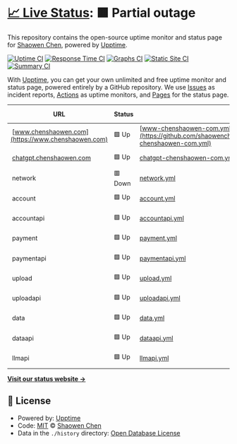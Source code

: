 # [📈 Live Status](https://shaowenchen.github.io/upptime): <!--live status--> **🟧 Partial outage**

This repository contains the open-source uptime monitor and status page for [Shaowen Chen](https://www.chenshaowen.com/), powered by [Upptime](https://github.com/upptime/upptime).

[![Uptime CI](https://github.com/shaowenchen/upptime/workflows/Uptime%20CI/badge.svg)](https://github.com/shaowenchen/upptime/actions?query=workflow%3A%22Uptime+CI%22)
[![Response Time CI](https://github.com/shaowenchen/upptime/workflows/Response%20Time%20CI/badge.svg)](https://github.com/shaowenchen/upptime/actions?query=workflow%3A%22Response+Time+CI%22)
[![Graphs CI](https://github.com/shaowenchen/upptime/workflows/Graphs%20CI/badge.svg)](https://github.com/shaowenchen/upptime/actions?query=workflow%3A%22Graphs+CI%22)
[![Static Site CI](https://github.com/shaowenchen/upptime/workflows/Static%20Site%20CI/badge.svg)](https://github.com/shaowenchen/upptime/actions?query=workflow%3A%22Static+Site+CI%22)
[![Summary CI](https://github.com/shaowenchen/upptime/workflows/Summary%20CI/badge.svg)](https://github.com/shaowenchen/upptime/actions?query=workflow%3A%22Summary+CI%22)

With [Upptime](https://upptime.js.org), you can get your own unlimited and free uptime monitor and status page, powered entirely by a GitHub repository. We use [Issues](https://github.com/shaowenchen/upptime/issues) as incident reports, [Actions](https://github.com/shaowenchen/upptime/actions) as uptime monitors, and [Pages](https://shaowenchen.github.io/upptime) for the status page.

<!--start: status pages-->
<!-- This summary is generated by Upptime (https://github.com/upptime/upptime) -->
<!-- Do not edit this manually, your changes will be overwritten -->
<!-- prettier-ignore -->
| URL | Status | History | Response Time | Uptime |
| --- | ------ | ------- | ------------- | ------ |
| <img alt="" src="https://icons.duckduckgo.com/ip3/www.chenshaowen.com.ico" height="13"> [www.chenshaowen.com](https://www.chenshaowen.com) | 🟩 Up | [www-chenshaowen-com.yml](https://github.com/shaowenchen/upptime/commits/HEAD/history/www-chenshaowen-com.yml) | <details><summary><img alt="Response time graph" src="./graphs/www-chenshaowen-com/response-time-week.png" height="20"> 134ms</summary><br><a href="https://upptime.chenshaowen.com/history/www-chenshaowen-com"><img alt="Response time 150" src="https://img.shields.io/endpoint?url=https%3A%2F%2Fraw.githubusercontent.com%2Fshaowenchen%2Fupptime%2FHEAD%2Fapi%2Fwww-chenshaowen-com%2Fresponse-time.json"></a><br><a href="https://upptime.chenshaowen.com/history/www-chenshaowen-com"><img alt="24-hour response time 245" src="https://img.shields.io/endpoint?url=https%3A%2F%2Fraw.githubusercontent.com%2Fshaowenchen%2Fupptime%2FHEAD%2Fapi%2Fwww-chenshaowen-com%2Fresponse-time-day.json"></a><br><a href="https://upptime.chenshaowen.com/history/www-chenshaowen-com"><img alt="7-day response time 134" src="https://img.shields.io/endpoint?url=https%3A%2F%2Fraw.githubusercontent.com%2Fshaowenchen%2Fupptime%2FHEAD%2Fapi%2Fwww-chenshaowen-com%2Fresponse-time-week.json"></a><br><a href="https://upptime.chenshaowen.com/history/www-chenshaowen-com"><img alt="30-day response time 153" src="https://img.shields.io/endpoint?url=https%3A%2F%2Fraw.githubusercontent.com%2Fshaowenchen%2Fupptime%2FHEAD%2Fapi%2Fwww-chenshaowen-com%2Fresponse-time-month.json"></a><br><a href="https://upptime.chenshaowen.com/history/www-chenshaowen-com"><img alt="1-year response time 150" src="https://img.shields.io/endpoint?url=https%3A%2F%2Fraw.githubusercontent.com%2Fshaowenchen%2Fupptime%2FHEAD%2Fapi%2Fwww-chenshaowen-com%2Fresponse-time-year.json"></a></details> | <details><summary><a href="https://upptime.chenshaowen.com/history/www-chenshaowen-com">100.00%</a></summary><a href="https://upptime.chenshaowen.com/history/www-chenshaowen-com"><img alt="All-time uptime 99.99%" src="https://img.shields.io/endpoint?url=https%3A%2F%2Fraw.githubusercontent.com%2Fshaowenchen%2Fupptime%2FHEAD%2Fapi%2Fwww-chenshaowen-com%2Fuptime.json"></a><br><a href="https://upptime.chenshaowen.com/history/www-chenshaowen-com"><img alt="24-hour uptime 100.00%" src="https://img.shields.io/endpoint?url=https%3A%2F%2Fraw.githubusercontent.com%2Fshaowenchen%2Fupptime%2FHEAD%2Fapi%2Fwww-chenshaowen-com%2Fuptime-day.json"></a><br><a href="https://upptime.chenshaowen.com/history/www-chenshaowen-com"><img alt="7-day uptime 100.00%" src="https://img.shields.io/endpoint?url=https%3A%2F%2Fraw.githubusercontent.com%2Fshaowenchen%2Fupptime%2FHEAD%2Fapi%2Fwww-chenshaowen-com%2Fuptime-week.json"></a><br><a href="https://upptime.chenshaowen.com/history/www-chenshaowen-com"><img alt="30-day uptime 100.00%" src="https://img.shields.io/endpoint?url=https%3A%2F%2Fraw.githubusercontent.com%2Fshaowenchen%2Fupptime%2FHEAD%2Fapi%2Fwww-chenshaowen-com%2Fuptime-month.json"></a><br><a href="https://upptime.chenshaowen.com/history/www-chenshaowen-com"><img alt="1-year uptime 99.99%" src="https://img.shields.io/endpoint?url=https%3A%2F%2Fraw.githubusercontent.com%2Fshaowenchen%2Fupptime%2FHEAD%2Fapi%2Fwww-chenshaowen-com%2Fuptime-year.json"></a></details>
| <img alt="" src="https://icons.duckduckgo.com/ip3/chatgpt.chenshaowen.com.ico" height="13"> [chatgpt.chenshaowen.com](https://chatgpt.chenshaowen.com) | 🟩 Up | [chatgpt-chenshaowen-com.yml](https://github.com/shaowenchen/upptime/commits/HEAD/history/chatgpt-chenshaowen-com.yml) | <details><summary><img alt="Response time graph" src="./graphs/chatgpt-chenshaowen-com/response-time-week.png" height="20"> 130ms</summary><br><a href="https://upptime.chenshaowen.com/history/chatgpt-chenshaowen-com"><img alt="Response time 379" src="https://img.shields.io/endpoint?url=https%3A%2F%2Fraw.githubusercontent.com%2Fshaowenchen%2Fupptime%2FHEAD%2Fapi%2Fchatgpt-chenshaowen-com%2Fresponse-time.json"></a><br><a href="https://upptime.chenshaowen.com/history/chatgpt-chenshaowen-com"><img alt="24-hour response time 83" src="https://img.shields.io/endpoint?url=https%3A%2F%2Fraw.githubusercontent.com%2Fshaowenchen%2Fupptime%2FHEAD%2Fapi%2Fchatgpt-chenshaowen-com%2Fresponse-time-day.json"></a><br><a href="https://upptime.chenshaowen.com/history/chatgpt-chenshaowen-com"><img alt="7-day response time 130" src="https://img.shields.io/endpoint?url=https%3A%2F%2Fraw.githubusercontent.com%2Fshaowenchen%2Fupptime%2FHEAD%2Fapi%2Fchatgpt-chenshaowen-com%2Fresponse-time-week.json"></a><br><a href="https://upptime.chenshaowen.com/history/chatgpt-chenshaowen-com"><img alt="30-day response time 148" src="https://img.shields.io/endpoint?url=https%3A%2F%2Fraw.githubusercontent.com%2Fshaowenchen%2Fupptime%2FHEAD%2Fapi%2Fchatgpt-chenshaowen-com%2Fresponse-time-month.json"></a><br><a href="https://upptime.chenshaowen.com/history/chatgpt-chenshaowen-com"><img alt="1-year response time 379" src="https://img.shields.io/endpoint?url=https%3A%2F%2Fraw.githubusercontent.com%2Fshaowenchen%2Fupptime%2FHEAD%2Fapi%2Fchatgpt-chenshaowen-com%2Fresponse-time-year.json"></a></details> | <details><summary><a href="https://upptime.chenshaowen.com/history/chatgpt-chenshaowen-com">100.00%</a></summary><a href="https://upptime.chenshaowen.com/history/chatgpt-chenshaowen-com"><img alt="All-time uptime 99.99%" src="https://img.shields.io/endpoint?url=https%3A%2F%2Fraw.githubusercontent.com%2Fshaowenchen%2Fupptime%2FHEAD%2Fapi%2Fchatgpt-chenshaowen-com%2Fuptime.json"></a><br><a href="https://upptime.chenshaowen.com/history/chatgpt-chenshaowen-com"><img alt="24-hour uptime 100.00%" src="https://img.shields.io/endpoint?url=https%3A%2F%2Fraw.githubusercontent.com%2Fshaowenchen%2Fupptime%2FHEAD%2Fapi%2Fchatgpt-chenshaowen-com%2Fuptime-day.json"></a><br><a href="https://upptime.chenshaowen.com/history/chatgpt-chenshaowen-com"><img alt="7-day uptime 100.00%" src="https://img.shields.io/endpoint?url=https%3A%2F%2Fraw.githubusercontent.com%2Fshaowenchen%2Fupptime%2FHEAD%2Fapi%2Fchatgpt-chenshaowen-com%2Fuptime-week.json"></a><br><a href="https://upptime.chenshaowen.com/history/chatgpt-chenshaowen-com"><img alt="30-day uptime 100.00%" src="https://img.shields.io/endpoint?url=https%3A%2F%2Fraw.githubusercontent.com%2Fshaowenchen%2Fupptime%2FHEAD%2Fapi%2Fchatgpt-chenshaowen-com%2Fuptime-month.json"></a><br><a href="https://upptime.chenshaowen.com/history/chatgpt-chenshaowen-com"><img alt="1-year uptime 99.99%" src="https://img.shields.io/endpoint?url=https%3A%2F%2Fraw.githubusercontent.com%2Fshaowenchen%2Fupptime%2FHEAD%2Fapi%2Fchatgpt-chenshaowen-com%2Fuptime-year.json"></a></details>
| <img alt="" src="https://icons.duckduckgo.com/ip3/null.ico" height="13"> network | 🟥 Down | [network.yml](https://github.com/shaowenchen/upptime/commits/HEAD/history/network.yml) | <details><summary><img alt="Response time graph" src="./graphs/network/response-time-week.png" height="20"> 174ms</summary><br><a href="https://upptime.chenshaowen.com/history/network"><img alt="Response time 378" src="https://img.shields.io/endpoint?url=https%3A%2F%2Fraw.githubusercontent.com%2Fshaowenchen%2Fupptime%2FHEAD%2Fapi%2Fnetwork%2Fresponse-time.json"></a><br><a href="https://upptime.chenshaowen.com/history/network"><img alt="24-hour response time 208" src="https://img.shields.io/endpoint?url=https%3A%2F%2Fraw.githubusercontent.com%2Fshaowenchen%2Fupptime%2FHEAD%2Fapi%2Fnetwork%2Fresponse-time-day.json"></a><br><a href="https://upptime.chenshaowen.com/history/network"><img alt="7-day response time 174" src="https://img.shields.io/endpoint?url=https%3A%2F%2Fraw.githubusercontent.com%2Fshaowenchen%2Fupptime%2FHEAD%2Fapi%2Fnetwork%2Fresponse-time-week.json"></a><br><a href="https://upptime.chenshaowen.com/history/network"><img alt="30-day response time 202" src="https://img.shields.io/endpoint?url=https%3A%2F%2Fraw.githubusercontent.com%2Fshaowenchen%2Fupptime%2FHEAD%2Fapi%2Fnetwork%2Fresponse-time-month.json"></a><br><a href="https://upptime.chenshaowen.com/history/network"><img alt="1-year response time 378" src="https://img.shields.io/endpoint?url=https%3A%2F%2Fraw.githubusercontent.com%2Fshaowenchen%2Fupptime%2FHEAD%2Fapi%2Fnetwork%2Fresponse-time-year.json"></a></details> | <details><summary><a href="https://upptime.chenshaowen.com/history/network">100.00%</a></summary><a href="https://upptime.chenshaowen.com/history/network"><img alt="All-time uptime 100.00%" src="https://img.shields.io/endpoint?url=https%3A%2F%2Fraw.githubusercontent.com%2Fshaowenchen%2Fupptime%2FHEAD%2Fapi%2Fnetwork%2Fuptime.json"></a><br><a href="https://upptime.chenshaowen.com/history/network"><img alt="24-hour uptime 99.99%" src="https://img.shields.io/endpoint?url=https%3A%2F%2Fraw.githubusercontent.com%2Fshaowenchen%2Fupptime%2FHEAD%2Fapi%2Fnetwork%2Fuptime-day.json"></a><br><a href="https://upptime.chenshaowen.com/history/network"><img alt="7-day uptime 100.00%" src="https://img.shields.io/endpoint?url=https%3A%2F%2Fraw.githubusercontent.com%2Fshaowenchen%2Fupptime%2FHEAD%2Fapi%2Fnetwork%2Fuptime-week.json"></a><br><a href="https://upptime.chenshaowen.com/history/network"><img alt="30-day uptime 100.00%" src="https://img.shields.io/endpoint?url=https%3A%2F%2Fraw.githubusercontent.com%2Fshaowenchen%2Fupptime%2FHEAD%2Fapi%2Fnetwork%2Fuptime-month.json"></a><br><a href="https://upptime.chenshaowen.com/history/network"><img alt="1-year uptime 100.00%" src="https://img.shields.io/endpoint?url=https%3A%2F%2Fraw.githubusercontent.com%2Fshaowenchen%2Fupptime%2FHEAD%2Fapi%2Fnetwork%2Fuptime-year.json"></a></details>
| <img alt="" src="https://icons.duckduckgo.com/ip3/null.ico" height="13"> account | 🟩 Up | [account.yml](https://github.com/shaowenchen/upptime/commits/HEAD/history/account.yml) | <details><summary><img alt="Response time graph" src="./graphs/account/response-time-week.png" height="20"> 166ms</summary><br><a href="https://upptime.chenshaowen.com/history/account"><img alt="Response time 286" src="https://img.shields.io/endpoint?url=https%3A%2F%2Fraw.githubusercontent.com%2Fshaowenchen%2Fupptime%2FHEAD%2Fapi%2Faccount%2Fresponse-time.json"></a><br><a href="https://upptime.chenshaowen.com/history/account"><img alt="24-hour response time 245" src="https://img.shields.io/endpoint?url=https%3A%2F%2Fraw.githubusercontent.com%2Fshaowenchen%2Fupptime%2FHEAD%2Fapi%2Faccount%2Fresponse-time-day.json"></a><br><a href="https://upptime.chenshaowen.com/history/account"><img alt="7-day response time 166" src="https://img.shields.io/endpoint?url=https%3A%2F%2Fraw.githubusercontent.com%2Fshaowenchen%2Fupptime%2FHEAD%2Fapi%2Faccount%2Fresponse-time-week.json"></a><br><a href="https://upptime.chenshaowen.com/history/account"><img alt="30-day response time 186" src="https://img.shields.io/endpoint?url=https%3A%2F%2Fraw.githubusercontent.com%2Fshaowenchen%2Fupptime%2FHEAD%2Fapi%2Faccount%2Fresponse-time-month.json"></a><br><a href="https://upptime.chenshaowen.com/history/account"><img alt="1-year response time 286" src="https://img.shields.io/endpoint?url=https%3A%2F%2Fraw.githubusercontent.com%2Fshaowenchen%2Fupptime%2FHEAD%2Fapi%2Faccount%2Fresponse-time-year.json"></a></details> | <details><summary><a href="https://upptime.chenshaowen.com/history/account">100.00%</a></summary><a href="https://upptime.chenshaowen.com/history/account"><img alt="All-time uptime 99.70%" src="https://img.shields.io/endpoint?url=https%3A%2F%2Fraw.githubusercontent.com%2Fshaowenchen%2Fupptime%2FHEAD%2Fapi%2Faccount%2Fuptime.json"></a><br><a href="https://upptime.chenshaowen.com/history/account"><img alt="24-hour uptime 100.00%" src="https://img.shields.io/endpoint?url=https%3A%2F%2Fraw.githubusercontent.com%2Fshaowenchen%2Fupptime%2FHEAD%2Fapi%2Faccount%2Fuptime-day.json"></a><br><a href="https://upptime.chenshaowen.com/history/account"><img alt="7-day uptime 100.00%" src="https://img.shields.io/endpoint?url=https%3A%2F%2Fraw.githubusercontent.com%2Fshaowenchen%2Fupptime%2FHEAD%2Fapi%2Faccount%2Fuptime-week.json"></a><br><a href="https://upptime.chenshaowen.com/history/account"><img alt="30-day uptime 100.00%" src="https://img.shields.io/endpoint?url=https%3A%2F%2Fraw.githubusercontent.com%2Fshaowenchen%2Fupptime%2FHEAD%2Fapi%2Faccount%2Fuptime-month.json"></a><br><a href="https://upptime.chenshaowen.com/history/account"><img alt="1-year uptime 99.70%" src="https://img.shields.io/endpoint?url=https%3A%2F%2Fraw.githubusercontent.com%2Fshaowenchen%2Fupptime%2FHEAD%2Fapi%2Faccount%2Fuptime-year.json"></a></details>
| <img alt="" src="https://icons.duckduckgo.com/ip3/null.ico" height="13"> accountapi | 🟩 Up | [accountapi.yml](https://github.com/shaowenchen/upptime/commits/HEAD/history/accountapi.yml) | <details><summary><img alt="Response time graph" src="./graphs/accountapi/response-time-week.png" height="20"> 199ms</summary><br><a href="https://upptime.chenshaowen.com/history/accountapi"><img alt="Response time 230" src="https://img.shields.io/endpoint?url=https%3A%2F%2Fraw.githubusercontent.com%2Fshaowenchen%2Fupptime%2FHEAD%2Fapi%2Faccountapi%2Fresponse-time.json"></a><br><a href="https://upptime.chenshaowen.com/history/accountapi"><img alt="24-hour response time 198" src="https://img.shields.io/endpoint?url=https%3A%2F%2Fraw.githubusercontent.com%2Fshaowenchen%2Fupptime%2FHEAD%2Fapi%2Faccountapi%2Fresponse-time-day.json"></a><br><a href="https://upptime.chenshaowen.com/history/accountapi"><img alt="7-day response time 199" src="https://img.shields.io/endpoint?url=https%3A%2F%2Fraw.githubusercontent.com%2Fshaowenchen%2Fupptime%2FHEAD%2Fapi%2Faccountapi%2Fresponse-time-week.json"></a><br><a href="https://upptime.chenshaowen.com/history/accountapi"><img alt="30-day response time 209" src="https://img.shields.io/endpoint?url=https%3A%2F%2Fraw.githubusercontent.com%2Fshaowenchen%2Fupptime%2FHEAD%2Fapi%2Faccountapi%2Fresponse-time-month.json"></a><br><a href="https://upptime.chenshaowen.com/history/accountapi"><img alt="1-year response time 230" src="https://img.shields.io/endpoint?url=https%3A%2F%2Fraw.githubusercontent.com%2Fshaowenchen%2Fupptime%2FHEAD%2Fapi%2Faccountapi%2Fresponse-time-year.json"></a></details> | <details><summary><a href="https://upptime.chenshaowen.com/history/accountapi">100.00%</a></summary><a href="https://upptime.chenshaowen.com/history/accountapi"><img alt="All-time uptime 100.00%" src="https://img.shields.io/endpoint?url=https%3A%2F%2Fraw.githubusercontent.com%2Fshaowenchen%2Fupptime%2FHEAD%2Fapi%2Faccountapi%2Fuptime.json"></a><br><a href="https://upptime.chenshaowen.com/history/accountapi"><img alt="24-hour uptime 100.00%" src="https://img.shields.io/endpoint?url=https%3A%2F%2Fraw.githubusercontent.com%2Fshaowenchen%2Fupptime%2FHEAD%2Fapi%2Faccountapi%2Fuptime-day.json"></a><br><a href="https://upptime.chenshaowen.com/history/accountapi"><img alt="7-day uptime 100.00%" src="https://img.shields.io/endpoint?url=https%3A%2F%2Fraw.githubusercontent.com%2Fshaowenchen%2Fupptime%2FHEAD%2Fapi%2Faccountapi%2Fuptime-week.json"></a><br><a href="https://upptime.chenshaowen.com/history/accountapi"><img alt="30-day uptime 100.00%" src="https://img.shields.io/endpoint?url=https%3A%2F%2Fraw.githubusercontent.com%2Fshaowenchen%2Fupptime%2FHEAD%2Fapi%2Faccountapi%2Fuptime-month.json"></a><br><a href="https://upptime.chenshaowen.com/history/accountapi"><img alt="1-year uptime 100.00%" src="https://img.shields.io/endpoint?url=https%3A%2F%2Fraw.githubusercontent.com%2Fshaowenchen%2Fupptime%2FHEAD%2Fapi%2Faccountapi%2Fuptime-year.json"></a></details>
| <img alt="" src="https://icons.duckduckgo.com/ip3/null.ico" height="13"> payment | 🟩 Up | [payment.yml](https://github.com/shaowenchen/upptime/commits/HEAD/history/payment.yml) | <details><summary><img alt="Response time graph" src="./graphs/payment/response-time-week.png" height="20"> 159ms</summary><br><a href="https://upptime.chenshaowen.com/history/payment"><img alt="Response time 291" src="https://img.shields.io/endpoint?url=https%3A%2F%2Fraw.githubusercontent.com%2Fshaowenchen%2Fupptime%2FHEAD%2Fapi%2Fpayment%2Fresponse-time.json"></a><br><a href="https://upptime.chenshaowen.com/history/payment"><img alt="24-hour response time 244" src="https://img.shields.io/endpoint?url=https%3A%2F%2Fraw.githubusercontent.com%2Fshaowenchen%2Fupptime%2FHEAD%2Fapi%2Fpayment%2Fresponse-time-day.json"></a><br><a href="https://upptime.chenshaowen.com/history/payment"><img alt="7-day response time 159" src="https://img.shields.io/endpoint?url=https%3A%2F%2Fraw.githubusercontent.com%2Fshaowenchen%2Fupptime%2FHEAD%2Fapi%2Fpayment%2Fresponse-time-week.json"></a><br><a href="https://upptime.chenshaowen.com/history/payment"><img alt="30-day response time 178" src="https://img.shields.io/endpoint?url=https%3A%2F%2Fraw.githubusercontent.com%2Fshaowenchen%2Fupptime%2FHEAD%2Fapi%2Fpayment%2Fresponse-time-month.json"></a><br><a href="https://upptime.chenshaowen.com/history/payment"><img alt="1-year response time 291" src="https://img.shields.io/endpoint?url=https%3A%2F%2Fraw.githubusercontent.com%2Fshaowenchen%2Fupptime%2FHEAD%2Fapi%2Fpayment%2Fresponse-time-year.json"></a></details> | <details><summary><a href="https://upptime.chenshaowen.com/history/payment">100.00%</a></summary><a href="https://upptime.chenshaowen.com/history/payment"><img alt="All-time uptime 99.69%" src="https://img.shields.io/endpoint?url=https%3A%2F%2Fraw.githubusercontent.com%2Fshaowenchen%2Fupptime%2FHEAD%2Fapi%2Fpayment%2Fuptime.json"></a><br><a href="https://upptime.chenshaowen.com/history/payment"><img alt="24-hour uptime 100.00%" src="https://img.shields.io/endpoint?url=https%3A%2F%2Fraw.githubusercontent.com%2Fshaowenchen%2Fupptime%2FHEAD%2Fapi%2Fpayment%2Fuptime-day.json"></a><br><a href="https://upptime.chenshaowen.com/history/payment"><img alt="7-day uptime 100.00%" src="https://img.shields.io/endpoint?url=https%3A%2F%2Fraw.githubusercontent.com%2Fshaowenchen%2Fupptime%2FHEAD%2Fapi%2Fpayment%2Fuptime-week.json"></a><br><a href="https://upptime.chenshaowen.com/history/payment"><img alt="30-day uptime 100.00%" src="https://img.shields.io/endpoint?url=https%3A%2F%2Fraw.githubusercontent.com%2Fshaowenchen%2Fupptime%2FHEAD%2Fapi%2Fpayment%2Fuptime-month.json"></a><br><a href="https://upptime.chenshaowen.com/history/payment"><img alt="1-year uptime 99.69%" src="https://img.shields.io/endpoint?url=https%3A%2F%2Fraw.githubusercontent.com%2Fshaowenchen%2Fupptime%2FHEAD%2Fapi%2Fpayment%2Fuptime-year.json"></a></details>
| <img alt="" src="https://icons.duckduckgo.com/ip3/null.ico" height="13"> paymentapi | 🟩 Up | [paymentapi.yml](https://github.com/shaowenchen/upptime/commits/HEAD/history/paymentapi.yml) | <details><summary><img alt="Response time graph" src="./graphs/paymentapi/response-time-week.png" height="20"> 148ms</summary><br><a href="https://upptime.chenshaowen.com/history/paymentapi"><img alt="Response time 206" src="https://img.shields.io/endpoint?url=https%3A%2F%2Fraw.githubusercontent.com%2Fshaowenchen%2Fupptime%2FHEAD%2Fapi%2Fpaymentapi%2Fresponse-time.json"></a><br><a href="https://upptime.chenshaowen.com/history/paymentapi"><img alt="24-hour response time 100" src="https://img.shields.io/endpoint?url=https%3A%2F%2Fraw.githubusercontent.com%2Fshaowenchen%2Fupptime%2FHEAD%2Fapi%2Fpaymentapi%2Fresponse-time-day.json"></a><br><a href="https://upptime.chenshaowen.com/history/paymentapi"><img alt="7-day response time 148" src="https://img.shields.io/endpoint?url=https%3A%2F%2Fraw.githubusercontent.com%2Fshaowenchen%2Fupptime%2FHEAD%2Fapi%2Fpaymentapi%2Fresponse-time-week.json"></a><br><a href="https://upptime.chenshaowen.com/history/paymentapi"><img alt="30-day response time 175" src="https://img.shields.io/endpoint?url=https%3A%2F%2Fraw.githubusercontent.com%2Fshaowenchen%2Fupptime%2FHEAD%2Fapi%2Fpaymentapi%2Fresponse-time-month.json"></a><br><a href="https://upptime.chenshaowen.com/history/paymentapi"><img alt="1-year response time 206" src="https://img.shields.io/endpoint?url=https%3A%2F%2Fraw.githubusercontent.com%2Fshaowenchen%2Fupptime%2FHEAD%2Fapi%2Fpaymentapi%2Fresponse-time-year.json"></a></details> | <details><summary><a href="https://upptime.chenshaowen.com/history/paymentapi">100.00%</a></summary><a href="https://upptime.chenshaowen.com/history/paymentapi"><img alt="All-time uptime 100.00%" src="https://img.shields.io/endpoint?url=https%3A%2F%2Fraw.githubusercontent.com%2Fshaowenchen%2Fupptime%2FHEAD%2Fapi%2Fpaymentapi%2Fuptime.json"></a><br><a href="https://upptime.chenshaowen.com/history/paymentapi"><img alt="24-hour uptime 100.00%" src="https://img.shields.io/endpoint?url=https%3A%2F%2Fraw.githubusercontent.com%2Fshaowenchen%2Fupptime%2FHEAD%2Fapi%2Fpaymentapi%2Fuptime-day.json"></a><br><a href="https://upptime.chenshaowen.com/history/paymentapi"><img alt="7-day uptime 100.00%" src="https://img.shields.io/endpoint?url=https%3A%2F%2Fraw.githubusercontent.com%2Fshaowenchen%2Fupptime%2FHEAD%2Fapi%2Fpaymentapi%2Fuptime-week.json"></a><br><a href="https://upptime.chenshaowen.com/history/paymentapi"><img alt="30-day uptime 100.00%" src="https://img.shields.io/endpoint?url=https%3A%2F%2Fraw.githubusercontent.com%2Fshaowenchen%2Fupptime%2FHEAD%2Fapi%2Fpaymentapi%2Fuptime-month.json"></a><br><a href="https://upptime.chenshaowen.com/history/paymentapi"><img alt="1-year uptime 100.00%" src="https://img.shields.io/endpoint?url=https%3A%2F%2Fraw.githubusercontent.com%2Fshaowenchen%2Fupptime%2FHEAD%2Fapi%2Fpaymentapi%2Fuptime-year.json"></a></details>
| <img alt="" src="https://icons.duckduckgo.com/ip3/null.ico" height="13"> upload | 🟩 Up | [upload.yml](https://github.com/shaowenchen/upptime/commits/HEAD/history/upload.yml) | <details><summary><img alt="Response time graph" src="./graphs/upload/response-time-week.png" height="20"> 136ms</summary><br><a href="https://upptime.chenshaowen.com/history/upload"><img alt="Response time 245" src="https://img.shields.io/endpoint?url=https%3A%2F%2Fraw.githubusercontent.com%2Fshaowenchen%2Fupptime%2FHEAD%2Fapi%2Fupload%2Fresponse-time.json"></a><br><a href="https://upptime.chenshaowen.com/history/upload"><img alt="24-hour response time 141" src="https://img.shields.io/endpoint?url=https%3A%2F%2Fraw.githubusercontent.com%2Fshaowenchen%2Fupptime%2FHEAD%2Fapi%2Fupload%2Fresponse-time-day.json"></a><br><a href="https://upptime.chenshaowen.com/history/upload"><img alt="7-day response time 136" src="https://img.shields.io/endpoint?url=https%3A%2F%2Fraw.githubusercontent.com%2Fshaowenchen%2Fupptime%2FHEAD%2Fapi%2Fupload%2Fresponse-time-week.json"></a><br><a href="https://upptime.chenshaowen.com/history/upload"><img alt="30-day response time 190" src="https://img.shields.io/endpoint?url=https%3A%2F%2Fraw.githubusercontent.com%2Fshaowenchen%2Fupptime%2FHEAD%2Fapi%2Fupload%2Fresponse-time-month.json"></a><br><a href="https://upptime.chenshaowen.com/history/upload"><img alt="1-year response time 245" src="https://img.shields.io/endpoint?url=https%3A%2F%2Fraw.githubusercontent.com%2Fshaowenchen%2Fupptime%2FHEAD%2Fapi%2Fupload%2Fresponse-time-year.json"></a></details> | <details><summary><a href="https://upptime.chenshaowen.com/history/upload">100.00%</a></summary><a href="https://upptime.chenshaowen.com/history/upload"><img alt="All-time uptime 99.69%" src="https://img.shields.io/endpoint?url=https%3A%2F%2Fraw.githubusercontent.com%2Fshaowenchen%2Fupptime%2FHEAD%2Fapi%2Fupload%2Fuptime.json"></a><br><a href="https://upptime.chenshaowen.com/history/upload"><img alt="24-hour uptime 100.00%" src="https://img.shields.io/endpoint?url=https%3A%2F%2Fraw.githubusercontent.com%2Fshaowenchen%2Fupptime%2FHEAD%2Fapi%2Fupload%2Fuptime-day.json"></a><br><a href="https://upptime.chenshaowen.com/history/upload"><img alt="7-day uptime 100.00%" src="https://img.shields.io/endpoint?url=https%3A%2F%2Fraw.githubusercontent.com%2Fshaowenchen%2Fupptime%2FHEAD%2Fapi%2Fupload%2Fuptime-week.json"></a><br><a href="https://upptime.chenshaowen.com/history/upload"><img alt="30-day uptime 100.00%" src="https://img.shields.io/endpoint?url=https%3A%2F%2Fraw.githubusercontent.com%2Fshaowenchen%2Fupptime%2FHEAD%2Fapi%2Fupload%2Fuptime-month.json"></a><br><a href="https://upptime.chenshaowen.com/history/upload"><img alt="1-year uptime 99.69%" src="https://img.shields.io/endpoint?url=https%3A%2F%2Fraw.githubusercontent.com%2Fshaowenchen%2Fupptime%2FHEAD%2Fapi%2Fupload%2Fuptime-year.json"></a></details>
| <img alt="" src="https://icons.duckduckgo.com/ip3/null.ico" height="13"> uploadapi | 🟩 Up | [uploadapi.yml](https://github.com/shaowenchen/upptime/commits/HEAD/history/uploadapi.yml) | <details><summary><img alt="Response time graph" src="./graphs/uploadapi/response-time-week.png" height="20"> 223ms</summary><br><a href="https://upptime.chenshaowen.com/history/uploadapi"><img alt="Response time 309" src="https://img.shields.io/endpoint?url=https%3A%2F%2Fraw.githubusercontent.com%2Fshaowenchen%2Fupptime%2FHEAD%2Fapi%2Fuploadapi%2Fresponse-time.json"></a><br><a href="https://upptime.chenshaowen.com/history/uploadapi"><img alt="24-hour response time 134" src="https://img.shields.io/endpoint?url=https%3A%2F%2Fraw.githubusercontent.com%2Fshaowenchen%2Fupptime%2FHEAD%2Fapi%2Fuploadapi%2Fresponse-time-day.json"></a><br><a href="https://upptime.chenshaowen.com/history/uploadapi"><img alt="7-day response time 223" src="https://img.shields.io/endpoint?url=https%3A%2F%2Fraw.githubusercontent.com%2Fshaowenchen%2Fupptime%2FHEAD%2Fapi%2Fuploadapi%2Fresponse-time-week.json"></a><br><a href="https://upptime.chenshaowen.com/history/uploadapi"><img alt="30-day response time 224" src="https://img.shields.io/endpoint?url=https%3A%2F%2Fraw.githubusercontent.com%2Fshaowenchen%2Fupptime%2FHEAD%2Fapi%2Fuploadapi%2Fresponse-time-month.json"></a><br><a href="https://upptime.chenshaowen.com/history/uploadapi"><img alt="1-year response time 309" src="https://img.shields.io/endpoint?url=https%3A%2F%2Fraw.githubusercontent.com%2Fshaowenchen%2Fupptime%2FHEAD%2Fapi%2Fuploadapi%2Fresponse-time-year.json"></a></details> | <details><summary><a href="https://upptime.chenshaowen.com/history/uploadapi">100.00%</a></summary><a href="https://upptime.chenshaowen.com/history/uploadapi"><img alt="All-time uptime 99.92%" src="https://img.shields.io/endpoint?url=https%3A%2F%2Fraw.githubusercontent.com%2Fshaowenchen%2Fupptime%2FHEAD%2Fapi%2Fuploadapi%2Fuptime.json"></a><br><a href="https://upptime.chenshaowen.com/history/uploadapi"><img alt="24-hour uptime 100.00%" src="https://img.shields.io/endpoint?url=https%3A%2F%2Fraw.githubusercontent.com%2Fshaowenchen%2Fupptime%2FHEAD%2Fapi%2Fuploadapi%2Fuptime-day.json"></a><br><a href="https://upptime.chenshaowen.com/history/uploadapi"><img alt="7-day uptime 100.00%" src="https://img.shields.io/endpoint?url=https%3A%2F%2Fraw.githubusercontent.com%2Fshaowenchen%2Fupptime%2FHEAD%2Fapi%2Fuploadapi%2Fuptime-week.json"></a><br><a href="https://upptime.chenshaowen.com/history/uploadapi"><img alt="30-day uptime 100.00%" src="https://img.shields.io/endpoint?url=https%3A%2F%2Fraw.githubusercontent.com%2Fshaowenchen%2Fupptime%2FHEAD%2Fapi%2Fuploadapi%2Fuptime-month.json"></a><br><a href="https://upptime.chenshaowen.com/history/uploadapi"><img alt="1-year uptime 99.92%" src="https://img.shields.io/endpoint?url=https%3A%2F%2Fraw.githubusercontent.com%2Fshaowenchen%2Fupptime%2FHEAD%2Fapi%2Fuploadapi%2Fuptime-year.json"></a></details>
| <img alt="" src="https://icons.duckduckgo.com/ip3/null.ico" height="13"> data | 🟩 Up | [data.yml](https://github.com/shaowenchen/upptime/commits/HEAD/history/data.yml) | <details><summary><img alt="Response time graph" src="./graphs/data/response-time-week.png" height="20"> 175ms</summary><br><a href="https://upptime.chenshaowen.com/history/data"><img alt="Response time 283" src="https://img.shields.io/endpoint?url=https%3A%2F%2Fraw.githubusercontent.com%2Fshaowenchen%2Fupptime%2FHEAD%2Fapi%2Fdata%2Fresponse-time.json"></a><br><a href="https://upptime.chenshaowen.com/history/data"><img alt="24-hour response time 248" src="https://img.shields.io/endpoint?url=https%3A%2F%2Fraw.githubusercontent.com%2Fshaowenchen%2Fupptime%2FHEAD%2Fapi%2Fdata%2Fresponse-time-day.json"></a><br><a href="https://upptime.chenshaowen.com/history/data"><img alt="7-day response time 175" src="https://img.shields.io/endpoint?url=https%3A%2F%2Fraw.githubusercontent.com%2Fshaowenchen%2Fupptime%2FHEAD%2Fapi%2Fdata%2Fresponse-time-week.json"></a><br><a href="https://upptime.chenshaowen.com/history/data"><img alt="30-day response time 182" src="https://img.shields.io/endpoint?url=https%3A%2F%2Fraw.githubusercontent.com%2Fshaowenchen%2Fupptime%2FHEAD%2Fapi%2Fdata%2Fresponse-time-month.json"></a><br><a href="https://upptime.chenshaowen.com/history/data"><img alt="1-year response time 283" src="https://img.shields.io/endpoint?url=https%3A%2F%2Fraw.githubusercontent.com%2Fshaowenchen%2Fupptime%2FHEAD%2Fapi%2Fdata%2Fresponse-time-year.json"></a></details> | <details><summary><a href="https://upptime.chenshaowen.com/history/data">100.00%</a></summary><a href="https://upptime.chenshaowen.com/history/data"><img alt="All-time uptime 99.33%" src="https://img.shields.io/endpoint?url=https%3A%2F%2Fraw.githubusercontent.com%2Fshaowenchen%2Fupptime%2FHEAD%2Fapi%2Fdata%2Fuptime.json"></a><br><a href="https://upptime.chenshaowen.com/history/data"><img alt="24-hour uptime 100.00%" src="https://img.shields.io/endpoint?url=https%3A%2F%2Fraw.githubusercontent.com%2Fshaowenchen%2Fupptime%2FHEAD%2Fapi%2Fdata%2Fuptime-day.json"></a><br><a href="https://upptime.chenshaowen.com/history/data"><img alt="7-day uptime 100.00%" src="https://img.shields.io/endpoint?url=https%3A%2F%2Fraw.githubusercontent.com%2Fshaowenchen%2Fupptime%2FHEAD%2Fapi%2Fdata%2Fuptime-week.json"></a><br><a href="https://upptime.chenshaowen.com/history/data"><img alt="30-day uptime 100.00%" src="https://img.shields.io/endpoint?url=https%3A%2F%2Fraw.githubusercontent.com%2Fshaowenchen%2Fupptime%2FHEAD%2Fapi%2Fdata%2Fuptime-month.json"></a><br><a href="https://upptime.chenshaowen.com/history/data"><img alt="1-year uptime 99.33%" src="https://img.shields.io/endpoint?url=https%3A%2F%2Fraw.githubusercontent.com%2Fshaowenchen%2Fupptime%2FHEAD%2Fapi%2Fdata%2Fuptime-year.json"></a></details>
| <img alt="" src="https://icons.duckduckgo.com/ip3/null.ico" height="13"> dataapi | 🟩 Up | [dataapi.yml](https://github.com/shaowenchen/upptime/commits/HEAD/history/dataapi.yml) | <details><summary><img alt="Response time graph" src="./graphs/dataapi/response-time-week.png" height="20"> 157ms</summary><br><a href="https://upptime.chenshaowen.com/history/dataapi"><img alt="Response time 177" src="https://img.shields.io/endpoint?url=https%3A%2F%2Fraw.githubusercontent.com%2Fshaowenchen%2Fupptime%2FHEAD%2Fapi%2Fdataapi%2Fresponse-time.json"></a><br><a href="https://upptime.chenshaowen.com/history/dataapi"><img alt="24-hour response time 93" src="https://img.shields.io/endpoint?url=https%3A%2F%2Fraw.githubusercontent.com%2Fshaowenchen%2Fupptime%2FHEAD%2Fapi%2Fdataapi%2Fresponse-time-day.json"></a><br><a href="https://upptime.chenshaowen.com/history/dataapi"><img alt="7-day response time 157" src="https://img.shields.io/endpoint?url=https%3A%2F%2Fraw.githubusercontent.com%2Fshaowenchen%2Fupptime%2FHEAD%2Fapi%2Fdataapi%2Fresponse-time-week.json"></a><br><a href="https://upptime.chenshaowen.com/history/dataapi"><img alt="30-day response time 164" src="https://img.shields.io/endpoint?url=https%3A%2F%2Fraw.githubusercontent.com%2Fshaowenchen%2Fupptime%2FHEAD%2Fapi%2Fdataapi%2Fresponse-time-month.json"></a><br><a href="https://upptime.chenshaowen.com/history/dataapi"><img alt="1-year response time 177" src="https://img.shields.io/endpoint?url=https%3A%2F%2Fraw.githubusercontent.com%2Fshaowenchen%2Fupptime%2FHEAD%2Fapi%2Fdataapi%2Fresponse-time-year.json"></a></details> | <details><summary><a href="https://upptime.chenshaowen.com/history/dataapi">100.00%</a></summary><a href="https://upptime.chenshaowen.com/history/dataapi"><img alt="All-time uptime 100.00%" src="https://img.shields.io/endpoint?url=https%3A%2F%2Fraw.githubusercontent.com%2Fshaowenchen%2Fupptime%2FHEAD%2Fapi%2Fdataapi%2Fuptime.json"></a><br><a href="https://upptime.chenshaowen.com/history/dataapi"><img alt="24-hour uptime 100.00%" src="https://img.shields.io/endpoint?url=https%3A%2F%2Fraw.githubusercontent.com%2Fshaowenchen%2Fupptime%2FHEAD%2Fapi%2Fdataapi%2Fuptime-day.json"></a><br><a href="https://upptime.chenshaowen.com/history/dataapi"><img alt="7-day uptime 100.00%" src="https://img.shields.io/endpoint?url=https%3A%2F%2Fraw.githubusercontent.com%2Fshaowenchen%2Fupptime%2FHEAD%2Fapi%2Fdataapi%2Fuptime-week.json"></a><br><a href="https://upptime.chenshaowen.com/history/dataapi"><img alt="30-day uptime 100.00%" src="https://img.shields.io/endpoint?url=https%3A%2F%2Fraw.githubusercontent.com%2Fshaowenchen%2Fupptime%2FHEAD%2Fapi%2Fdataapi%2Fuptime-month.json"></a><br><a href="https://upptime.chenshaowen.com/history/dataapi"><img alt="1-year uptime 100.00%" src="https://img.shields.io/endpoint?url=https%3A%2F%2Fraw.githubusercontent.com%2Fshaowenchen%2Fupptime%2FHEAD%2Fapi%2Fdataapi%2Fuptime-year.json"></a></details>
| <img alt="" src="https://icons.duckduckgo.com/ip3/null.ico" height="13"> llmapi | 🟩 Up | [llmapi.yml](https://github.com/shaowenchen/upptime/commits/HEAD/history/llmapi.yml) | <details><summary><img alt="Response time graph" src="./graphs/llmapi/response-time-week.png" height="20"> 130ms</summary><br><a href="https://upptime.chenshaowen.com/history/llmapi"><img alt="Response time 226" src="https://img.shields.io/endpoint?url=https%3A%2F%2Fraw.githubusercontent.com%2Fshaowenchen%2Fupptime%2FHEAD%2Fapi%2Fllmapi%2Fresponse-time.json"></a><br><a href="https://upptime.chenshaowen.com/history/llmapi"><img alt="24-hour response time 91" src="https://img.shields.io/endpoint?url=https%3A%2F%2Fraw.githubusercontent.com%2Fshaowenchen%2Fupptime%2FHEAD%2Fapi%2Fllmapi%2Fresponse-time-day.json"></a><br><a href="https://upptime.chenshaowen.com/history/llmapi"><img alt="7-day response time 130" src="https://img.shields.io/endpoint?url=https%3A%2F%2Fraw.githubusercontent.com%2Fshaowenchen%2Fupptime%2FHEAD%2Fapi%2Fllmapi%2Fresponse-time-week.json"></a><br><a href="https://upptime.chenshaowen.com/history/llmapi"><img alt="30-day response time 167" src="https://img.shields.io/endpoint?url=https%3A%2F%2Fraw.githubusercontent.com%2Fshaowenchen%2Fupptime%2FHEAD%2Fapi%2Fllmapi%2Fresponse-time-month.json"></a><br><a href="https://upptime.chenshaowen.com/history/llmapi"><img alt="1-year response time 226" src="https://img.shields.io/endpoint?url=https%3A%2F%2Fraw.githubusercontent.com%2Fshaowenchen%2Fupptime%2FHEAD%2Fapi%2Fllmapi%2Fresponse-time-year.json"></a></details> | <details><summary><a href="https://upptime.chenshaowen.com/history/llmapi">100.00%</a></summary><a href="https://upptime.chenshaowen.com/history/llmapi"><img alt="All-time uptime 99.95%" src="https://img.shields.io/endpoint?url=https%3A%2F%2Fraw.githubusercontent.com%2Fshaowenchen%2Fupptime%2FHEAD%2Fapi%2Fllmapi%2Fuptime.json"></a><br><a href="https://upptime.chenshaowen.com/history/llmapi"><img alt="24-hour uptime 100.00%" src="https://img.shields.io/endpoint?url=https%3A%2F%2Fraw.githubusercontent.com%2Fshaowenchen%2Fupptime%2FHEAD%2Fapi%2Fllmapi%2Fuptime-day.json"></a><br><a href="https://upptime.chenshaowen.com/history/llmapi"><img alt="7-day uptime 100.00%" src="https://img.shields.io/endpoint?url=https%3A%2F%2Fraw.githubusercontent.com%2Fshaowenchen%2Fupptime%2FHEAD%2Fapi%2Fllmapi%2Fuptime-week.json"></a><br><a href="https://upptime.chenshaowen.com/history/llmapi"><img alt="30-day uptime 100.00%" src="https://img.shields.io/endpoint?url=https%3A%2F%2Fraw.githubusercontent.com%2Fshaowenchen%2Fupptime%2FHEAD%2Fapi%2Fllmapi%2Fuptime-month.json"></a><br><a href="https://upptime.chenshaowen.com/history/llmapi"><img alt="1-year uptime 99.95%" src="https://img.shields.io/endpoint?url=https%3A%2F%2Fraw.githubusercontent.com%2Fshaowenchen%2Fupptime%2FHEAD%2Fapi%2Fllmapi%2Fuptime-year.json"></a></details>

<!--end: status pages-->

[**Visit our status website →**](https://shaowenchen.github.io/upptime)

## 📄 License

- Powered by: [Upptime](https://github.com/upptime/upptime)
- Code: [MIT](./LICENSE) © [Shaowen Chen](https://www.chenshaowen.com/)
- Data in the `./history` directory: [Open Database License](https://opendatacommons.org/licenses/odbl/1-0/)
